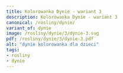```yaml
---
title: Kolorowanka Dynie - wariant 3
description: Kolorowanka Dynie - wariant 3
canonical: /rosliny/dynie/
variant_of: dynie
image: /rosliny/dynie/3/dynie-3.svg
pdf: /rosliny/dynie/3/dynie-3.pdf
alt: "dynie kolorowanka dla dzieci"
tags:
- rosliny
- dynie
---
```

